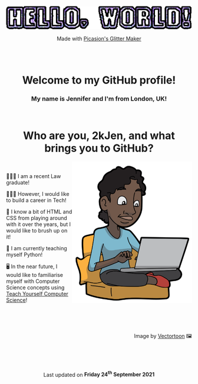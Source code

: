 <!-- "Hello, World!" in purple, glittery text -->
<div align="center">
    <br>
    <br>
    <img src="/assets/helloworld_glitter.gif"/ alt="'Hello, World!'">
    <p> Made with <a href="https://picasion.com/glitter-maker/">Picasion's Glitter Maker</a></font></p>
    <br>
    <br>
</div>

<!-- Introducing myself -->
<div align="center">
    <h1>Welcome to my GitHub profile!</h1>
    <h3>My name is Jennifer and I'm from London, UK!</h3>
    <br>
</div>

<!-- Who am I and What Brings Me Here -->
<div>
    <h1 align="center">Who are you, 2kJen, and what brings you to GitHub?</h1>
    <img src="/assets/black_woman_laptop.png" alt="woman using laptop" width="325" height="382" align="right"/>
    <br>
    <p> 👩🏾‍🎓 I am a recent Law graduate! </p>
    <p> 👩🏿‍💻 However, I would like to build a career in Tech! </p>
    <p> 🎨 I know a bit of HTML and CSS from playing around with it over the years, but I would like to brush up on it!</p>
    <p> 🐍 I am currently teaching myself Python! </p>
    <p> 🖥 In the near future, I would like to familiarise myself with Computer Science concepts using <a href="https://teachyourselfcs.com/">Teach Yourself Computer Science<a/>!</p>
    <br>
    <br>
    <br>
    <p align="right">Image by <a href="https://commons.wikimedia.org/wiki/User:Vectortoons">Vectortoon</a> 🖼</p>
    <br>
    <br>
    <br>
</div>

<!-- Last Updated -->
<div align="center">
    <p> Last updated on <b>Friday 24<sup>th</sup> September 2021</b> </p>
</div>
